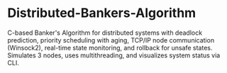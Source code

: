 # Distributed-Bankers-Algorithm
C-based Banker's Algorithm for distributed systems with deadlock prediction, priority scheduling with aging, TCP/IP node communication (Winsock2), real-time state monitoring, and rollback for unsafe states. Simulates 3 nodes, uses multithreading, and visualizes system status via CLI.
